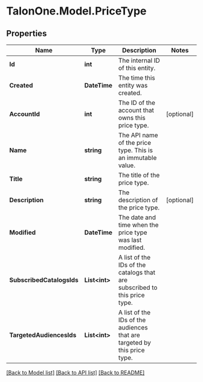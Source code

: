 # TalonOne.Model.PriceType
## Properties

Name | Type | Description | Notes
------------ | ------------- | ------------- | -------------
**Id** | **int** | The internal ID of this entity. | 
**Created** | **DateTime** | The time this entity was created. | 
**AccountId** | **int** | The ID of the account that owns this price type. | [optional] 
**Name** | **string** | The API name of the price type. This is an immutable value. | 
**Title** | **string** | The title of the price type. | 
**Description** | **string** | The description of the price type. | [optional] 
**Modified** | **DateTime** | The date and time when the price type was last modified. | 
**SubscribedCatalogsIds** | **List&lt;int&gt;** | A list of the IDs of the catalogs that are subscribed to this price type. | 
**TargetedAudiencesIds** | **List&lt;int&gt;** | A list of the IDs of the audiences that are targeted by this price type. | 

[[Back to Model list]](../README.md#documentation-for-models) [[Back to API list]](../README.md#documentation-for-api-endpoints) [[Back to README]](../README.md)

